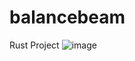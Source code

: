 # balancebeam
Rust Project
![image](https://github.com/Recovzz/balancebeam/assets/93311330/1775491a-919e-4ce2-b87e-6e641deca85b)
